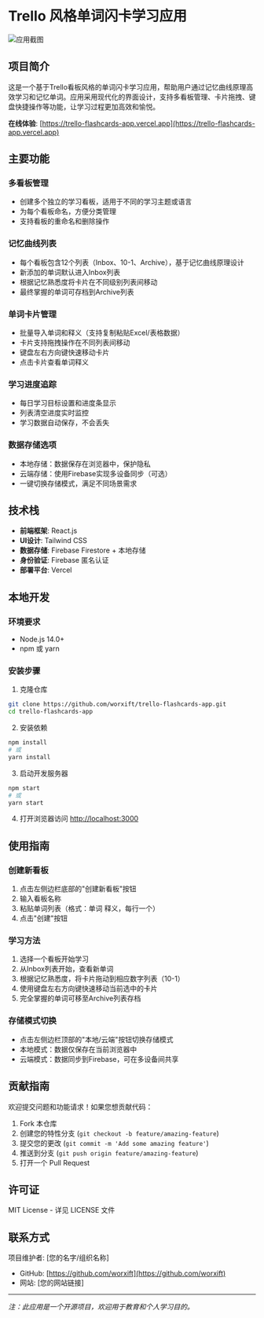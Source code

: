 # Trello 风格单词闪卡学习应用

![应用截图](https://trello-flashcards-app.vercel.app/logo192.png)

## 项目简介

这是一个基于Trello看板风格的单词闪卡学习应用，帮助用户通过记忆曲线原理高效学习和记忆单词。应用采用现代化的界面设计，支持多看板管理、卡片拖拽、键盘快捷操作等功能，让学习过程更加高效和愉悦。

**在线体验**: [https://trello-flashcards-app.vercel.app](https://trello-flashcards-app.vercel.app)

## 主要功能

### 多看板管理
- 创建多个独立的学习看板，适用于不同的学习主题或语言
- 为每个看板命名，方便分类管理
- 支持看板的重命名和删除操作

### 记忆曲线列表
- 每个看板包含12个列表（Inbox、10-1、Archive），基于记忆曲线原理设计
- 新添加的单词默认进入Inbox列表
- 根据记忆熟悉度将卡片在不同级别列表间移动
- 最终掌握的单词可存档到Archive列表

### 单词卡片管理
- 批量导入单词和释义（支持复制粘贴Excel/表格数据）
- 卡片支持拖拽操作在不同列表间移动
- 键盘左右方向键快速移动卡片
- 点击卡片查看单词释义

### 学习进度追踪
- 每日学习目标设置和进度条显示
- 列表清空进度实时监控
- 学习数据自动保存，不会丢失

### 数据存储选项
- 本地存储：数据保存在浏览器中，保护隐私
- 云端存储：使用Firebase实现多设备同步（可选）
- 一键切换存储模式，满足不同场景需求

## 技术栈

- **前端框架**: React.js
- **UI设计**: Tailwind CSS
- **数据存储**: Firebase Firestore + 本地存储
- **身份验证**: Firebase 匿名认证
- **部署平台**: Vercel

## 本地开发

### 环境要求
- Node.js 14.0+
- npm 或 yarn

### 安装步骤

1. 克隆仓库
```bash
git clone https://github.com/worxift/trello-flashcards-app.git
cd trello-flashcards-app
```

2. 安装依赖
```bash
npm install
# 或
yarn install
```

3. 启动开发服务器
```bash
npm start
# 或
yarn start
```

4. 打开浏览器访问 [http://localhost:3000](http://localhost:3000)

## 使用指南

### 创建新看板
1. 点击左侧边栏底部的"创建新看板"按钮
2. 输入看板名称
3. 粘贴单词列表（格式：单词 释义，每行一个）
4. 点击"创建"按钮

### 学习方法
1. 选择一个看板开始学习
2. 从Inbox列表开始，查看新单词
3. 根据记忆熟悉度，将卡片拖动到相应数字列表（10-1）
4. 使用键盘左右方向键快速移动当前选中的卡片
5. 完全掌握的单词可移至Archive列表存档

### 存储模式切换
- 点击左侧边栏顶部的"本地/云端"按钮切换存储模式
- 本地模式：数据仅保存在当前浏览器中
- 云端模式：数据同步到Firebase，可在多设备间共享

## 贡献指南

欢迎提交问题和功能请求！如果您想贡献代码：

1. Fork 本仓库
2. 创建您的特性分支 (`git checkout -b feature/amazing-feature`)
3. 提交您的更改 (`git commit -m 'Add some amazing feature'`)
4. 推送到分支 (`git push origin feature/amazing-feature`)
5. 打开一个 Pull Request

## 许可证

MIT License - 详见 LICENSE 文件

## 联系方式

项目维护者: [您的名字/组织名称]
- GitHub: [https://github.com/worxift](https://github.com/worxift)
- 网站: [您的网站链接]

---

*注：此应用是一个开源项目，欢迎用于教育和个人学习目的。*
